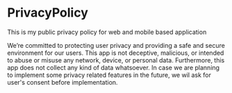 # PrivacyPolicy
This is my public privacy policy for web and mobile based application

We’re committed to protecting user privacy and providing a safe and secure environment for our users. This app is not deceptive, malicious, or intended to abuse or misuse any network, device, or personal data.
Furthermore, this app does not collect any kind of data whatsoever.
In case we are planning to implement some privacy related features in the future, we wil ask for user's consent before implementation.
